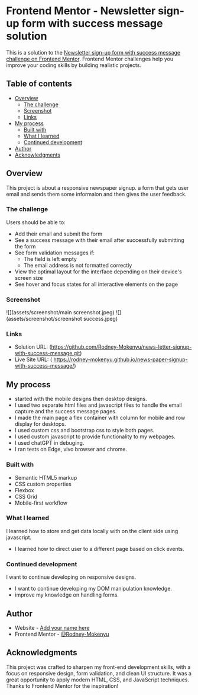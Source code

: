 # Frontend Mentor - Newsletter sign-up form with success message solution

This is a solution to the [Newsletter sign-up form with success message challenge on Frontend Mentor](https://www.frontendmentor.io/challenges/newsletter-signup-form-with-success-message-3FC1AZbNrv). Frontend Mentor challenges help you improve your coding skills by building realistic projects. 

## Table of contents

- [Overview](#overview)
  - [The challenge](#the-challenge)
  - [Screenshot](#screenshot)
  - [Links](#links)
- [My process](#my-process)
  - [Built with](#built-with)
  - [What I learned](#what-i-learned)
  - [Continued development](#continued-development)
- [Author](#author)
- [Acknowledgments](#acknowledgments)



## Overview
This project is about a responsive newspaper signup. a form that gets user email and sends them some informaion and then gives the user feedback.
### The challenge

Users should be able to:

- Add their email and submit the form
- See a success message with their email after successfully submitting the form
- See form validation messages if:
  - The field is left empty
  - The email address is not formatted correctly
- View the optimal layout for the interface depending on their device's screen size
- See hover and focus states for all interactive elements on the page

### Screenshot

![](assets/screenshot/main screenshot.jpeg)
![](assets/screenshot/screenshot success.jpeg)

### Links

- Solution URL: (https://github.com/Rodney-Mokenyu/news-letter-signup-with-success-message.git)
- Live Site URL: ( https://rodney-mokenyu.github.io/news-paper-signup-with-success-message/)

## My process
- started with the mobile designs then desktop designs.
- I used two separate html files and javascript files to handle the email capture and the success message pages.
- I made the main page a flex container with column for mobile and row display for desktops. 
- I used custom css and bootstrap css to style both pages.
- I used custom javascript to provide functionality to my webpages.
- I used chatGPT in debuging.
- I ran tests on Edge, vivo browser and chrome.

### Built with

- Semantic HTML5 markup
- CSS custom properties
- Flexbox
- CSS Grid
- Mobile-first workflow

### What I learned

I learned how to store and get data locally with on the client side using javascript.
- I learned how to direct user to a different page based on click events.
### Continued development

I want to continue developing on responsive designs.
- I want to continue developing my DOM manipulation knowledge.
- improve my knowledge on handling forms.


## Author

- Website - [Add your name here](https://www.your-site.com)
- Frontend Mentor - [@Rodney-Mokenyu](https://www.frontendmentor.io/profile/Rodney-Mokenyu)



## Acknowledgments

This project was crafted to sharpen my front-end development skills, with a focus on responsive design, form validation, and clean UI structure. It was a great opportunity to apply modern HTML, CSS, and JavaScript techniques. Thanks to Frontend Mentor for the inspiration!
